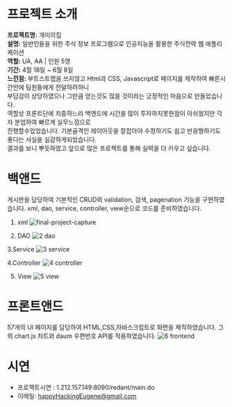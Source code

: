 # 프로젝트 소개
**프로젝트명:** 개미의집<br>
**설명:** 일반인들을 위한 주식 정보 프로그램으로 인공지능을 활용한 주식전략 웹 애플리케이션<br>
**역할:** UA, AA | 인원 5명<br>
**기간:** 4월 18일 ~ 6월 8일<br>
**느낀점:** 부트스트랩을 쓰지않고 Html과 CSS, Javascript로 페이지를 제작하여 빠른시간안에 팀원들에게 전달하려하니<br>
부담감이 상당하였으나 그만큼 얻는것도 많을 것이라는 긍정적인 마음으로 만들었습니다.<br>
역할상 프론트단에 치중하느라 백엔드에 시간을 많이 투자하지못한점이 아쉬웠지만 각자 분업하여 빠르게 실무느낌으로 <br>
진행할수있었습니다. 기본골격인 레이아웃을 잘잡아야 수정하기도 쉽고 반응형하기도 좋다는 사실을 실감하게되었습니다.<br>
결과를 보니 뿌듯하였고 앞으로 많은 프로젝트를 통해 실력을 더 키우고 싶습니다.<br>

# 백앤드
게시판을 담당하여 기본적인 CRUD외 validation, 검색, pagenation 기능을 구현하였습니다. xml, dao, service, controller, view순으로 코드를 준비하였습니다.
1. xml
![final-project-capture](https://user-images.githubusercontent.com/59987309/83714677-67688700-a666-11ea-982f-19a7573f03ee.jpg)

2. DAO
![2 dao](https://user-images.githubusercontent.com/59987309/83743546-d3161880-a695-11ea-92e5-b89036ba1295.jpg)

3.Service
![3 service](https://user-images.githubusercontent.com/59987309/83743548-d4474580-a695-11ea-9a92-9149d49d23eb.jpg)

4.Controller
![4 controller](https://user-images.githubusercontent.com/59987309/83743550-d4dfdc00-a695-11ea-914d-52ec20e7523b.jpg)

5. View
![5 view](https://user-images.githubusercontent.com/59987309/83723408-9f2cfa00-a679-11ea-80bf-37317d5dde46.jpg)

# 프론트앤드
57개의 UI 페이지를 담당하여 HTML,CSS,자바스크립트로 화면을 제작하였습니다. 
그외 chart.js 차트와 daum 우편번호 API를 적용하였습니다.
![6 frontend](https://user-images.githubusercontent.com/59987309/83781797-f5c22480-a6c9-11ea-9110-29d48670538f.jpg)

# 시연
* 프로젝트시연 : 1.212.157.149:8090/redant/main.do
* 이메일: <happyHackingEugene@gmail.com>
